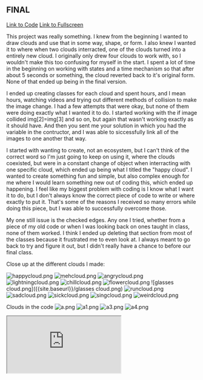 ## FINAL

[Link to Code](https://editor.p5js.org/christamichelle99/sketches/pPjVKMCRg)
[Link to Fullscreen](https://editor.p5js.org/christamichelle99/full/pPjVKMCRg)

This project was really something. I knew from the beginning I wanted to draw clouds and use that in some way, shape, or form. I also knew I wanted it to where when two clouds interracted, one of the clouds turned into a entirely new cloud. I originally only drew four clouds to work with, so I wouldn't make this too confusing for myself in the start. I spent a lot of time in the beginning on working with states and a time mechanism so that after about 5 seconds or something, the cloud reverted back to it's original form. None of that ended up being in the final version.

I ended up creating classes for each cloud and spent hours, and I mean hours, watching videos and trying out different methods of collision to make the image change. I had a few attempts that were okay, but none of them were doing exactly what I wanted it to do. I started working with the if image collided img[2]=img[3] and so on, but again that wasn't working exactly as it should have. And then you sent me your solution in which you had the variable in the contructor, and I was able to siccessfully link all of the images to one another that way.

I started with wanting to create, not an ecosystem, but I can't think of the correct word so I'm just going to keep on using it, where the clouds coexisted, but were in a constant change of object when interracting with one specific cloud, which ended up being what I titled the "happy cloud". I wanted to create something fun and simple, but also complex enough for me where I would learn something new out of coding this, which ended up happening. I feel like my biggest problem with coding is I know what I want it to do, but I don't always know the correct piece of code to write or where exactly to put it. That's some of the reasons I received so many errors while doing this piece, but I was able to successfully overcome those.

My one still issue is the checked edges. Any one I tried, whether from a piece of my old code or when I was looking back on ones taught in class, none of them worked. I think I ended up deleting that section from most of the classes because it frustrated me to even look at. I always meant to go back to try and figure it out, but I didn't really have a chance to before our final class.

Close up at the different clouds I made:

![happycloud.png]({{site.baseurl}}/happycloud.png)
![mehcloud.png]({{site.baseurl}}/mehcloud.png)
![angrycloud.png]({{site.baseurl}}/angrycloud.png)
![lightningcloud.png]({{site.baseurl}}/lightningcloud.png)
![chillcloud.png]({{site.baseurl}}/chillcloud.png)
![flowercloud.png]({{site.baseurl}}/flowercloud.png)
![glasses cloud.png]({{site.baseurl}}/glasses cloud.png)
![runcloud.png]({{site.baseurl}}/runcloud.png)
![sadcloud.png]({{site.baseurl}}/sadcloud.png)
![sickcloud.png]({{site.baseurl}}/sickcloud.png)
![singcloud.png]({{site.baseurl}}/singcloud.png)
![weirdcloud.png]({{site.baseurl}}/weirdcloud.png)

Clouds in the code
![a.png]({{site.baseurl}}/a.png)
![a1.png]({{site.baseurl}}/a1.png)
![a3.png]({{site.baseurl}}/a3.png)
![a4.png]({{site.baseurl}}/a4.png)

<iframe src="https://editor.p5js.org/christamichelle99/embed/pPjVKMCRg"></iframe>
